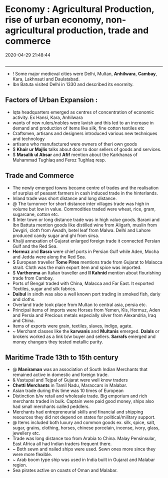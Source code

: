 # Economy : Agricultural Production, rise of urban economy, non-agricultural production, trade and commerce
2020-04-29 21:48:44
```toc
```
---


- !  Some major medieval cities were Delhi, Multan, **Anhilwara**, **Cambay**, Kara, Lakhnauti and Daulatabad.
-   Ibn Batuta visited Delhi in 1330 and described its enormity.


## Factors of Urban Expansion :
-   Iqta headquarters emerged as centres of concentration of economic activity. Ex Hansi, Kara, Anhilwara
-   wants of new rulers/nobles were lavish and this led to an increase in demand and production of items like silk, fine cotton textiles etc
-   Craftsmen, artisans and designers introduced various new techniques and technology
-   artisans who manufactured were owners of theri own goods
- $  **Khair ur Majlis** talks about door to door sellers of goods and services.
- $  **Masalik ul Absar** and **Afif** mention about the Karkhanas of Muhammad Tughlaq and Feroz Tughlaq resp.
 

## Trade and Commerce 
-   The newly emerged towns became centre of trades and the realisation of surplus of peasant farmers in cash induced trade in the hinterlands.
-   Inland trade was short distance and long distance.
- @  The turnonver for short distance inter villages trade was high in volume but low in value. Commodities traded were wheat, rice, gram, sugarcane, cotton etc.
- $  Inter town or long distance trade was in high value goods. Barani and Ibn Battuta mention goods like distilled wine from Aligarh, muslin from Devgiri, cloth from Awadh, betel leaf from Malwa. Delhi and Lahore produced candy sugar and ghi from sirsa.
-   Khalji annexation of Gujarat enlarged foreign trade it connected Persian Gulf and the Red Sea.
-   **Hormuz** and **Basra** were chief ports in Persian Gulf while Aden, Mocha and Jedda were along the Red Sea.
- $  European traveller **Tome Pires** mentions trade from Gujarat to Malacca strait. Cloth was the main export item and spice was imported.
- $  **Varthenma** an Italian traveller and **Il Kahnid** mention about flourishing trade from Cambay.
-   Ports of Bengal traded with China, Malacca and Far East. It exported Textiles, sugar and silk fabrics.
-   **Daibul** in sindh was also a well known port trading in smoked fish, dariy and cloths.
-   Overland trade took place from Multan to central asia, persia etc.
-   Principal items of imports were Horses from Yemen, Kis, Hormuz, Aden and Persia and Precious metals especially silver from Alexandria, Iraq and China.
-   Items of exports were grain, textiles, slaves, indigo, agate.
- ~  Merchant classes like the **karwanis** and **Multanis** emerged. **Dalals** or brokers worked as a link b/w buyer and sellers. **Sarrafs** emerged and money changers they tested metallic purity.


## Maritime Trade 13th to 15th century
- @  **Maniraman** was an association of South Indian Merchants that remained active in domestic and foreign trade.
- & Vastupal and Tejpal of Gujarat were well know traders
- **Chetti Merchants** in Tamil Nadu, Maraccars in Malabar.
- Asian trade during this time was 10 times of European
- Distinction b/w retail and wholesale trade. Big emporium and rich merchants traded in bulk. Captain were paid good money, ships also had small merchants called peddlers.
- Merchants had entrepreneurial skills and financial and shipping resources they did not depend on states for political/military support.
- @ Items included both luxury and common goods ex. silk, spice, salt, sugar, grains, clothing, horses, chinese porcelain, incense, ivory, glass, jewellery etc.
- Trade was long distance too from Arabia to China. Malay Pensinsular, East Africa all had Indian traders frequent there.
- ~ Both sewn and nailed ships were used. Sewn ones more since they were more flexible.
- ~ Arab boom type ship was used in India built in Gujarat and Malabar region.
- Sea pirates active on coasts of Oman and Malabar. 

